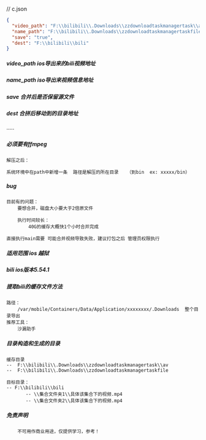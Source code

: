 // c.json

```json
{
  "video_path": "F:\\bilibili\\.Downloads\\zzdownloadtaskmanagertask\\av",
  "name_path": "F:\\bilibili\\.Downloads\\zzdownloadtaskmanagertaskfile",
  "save": "true",
  "dest": "F:\\bilibili\\bili"
}
```
##### video_path ios导出来的bili视频地址
##### name_path iso导出来视频信息地址
##### save 合并后是否保留源文件
##### dest 合拼后移动到的目录地址


·····

##### 必须要有ffmpeg

```path
解压之后：
    系统环境中在path中新增一条  路径是解压的所在目录   （到bin  ex: xxxxx/bin）
```

##### bug
```bug
目前有的问题：
    要想合并，磁盘大小要大于2倍原文件
    
    执行时间较长：
        40G的缓存大概快1个小时合并完成
    
直接执行main需要 可能合并视频导致失败，建议打包之后 管理员权限执行
```

##### 适用范围 ios 越狱  
##### bili ios版本5.54.1
##### 提取bili的缓存文件方法
```
路径：
    /var/mobile/Containers/Data/Application/xxxxxxxx/.Downloads  整个目录导出 
推荐工具：
    沙漏助手
```
##### 目录构造和生成的目录
``` PATH
缓存目录
--  F:\\bilibili\\.Downloads\\zzdownloadtaskmanagertask\\av
--  F:\\bilibili\\.Downloads\\zzdownloadtaskmanagertaskfile

目标目录：
-- F:\\bilibili\\bili
       -- \\集合文件夹1\\具体该集合下的视频.mp4
       -- \\集合文件夹2\\具体该集合下的视频.mp4
```


##### 免责声明
```
    不可用作商业用途，仅提供学习，参考！
```





